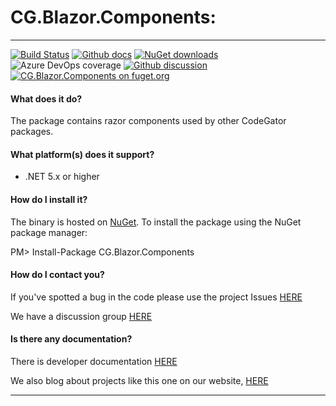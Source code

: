 # CG.Blazor.Components: 

---
[![Build Status](https://dev.azure.com/codegator/CG.Blazor.Components/_apis/build/status/CodeGator.CG.Blazor.Components?branchName=main)](https://dev.azure.com/codegator/CG.Blazor.Components/_build/latest?definitionId=58&branchName=main)
[![Github docs](https://img.shields.io/static/v1?label=Documentation&message=online&color=blue)](https://codegator.github.io/CG.Blazor.Components/index.html)
[![NuGet downloads](https://img.shields.io/nuget/dt/CG.Blazor.Components.svg?style=flat)](https://nuget.org/packages/CG.Blazor.Components)
![Azure DevOps coverage](https://img.shields.io/azure-devops/coverage/codegator/CG.Blazor.Components/58)
[![Github discussion](https://img.shields.io/badge/Discussion-online-blue)](https://github.com/CodeGator/CG.Blazor.Components/discussions)
[![CG.Blazor.Components on fuget.org](https://www.fuget.org/packages/CG.Blazor.Components/badge.svg)](https://www.fuget.org/packages/CG.Blazor.Components)

#### What does it do?
The package contains razor components used by other CodeGator packages.

#### What platform(s) does it support?
* .NET 5.x or higher

#### How do I install it?
The binary is hosted on [NuGet](https://www.nuget.org/packages/CG.Blazor.Components). To install the package using the NuGet package manager:

PM> Install-Package CG.Blazor.Components

#### How do I contact you?
If you've spotted a bug in the code please use the project Issues [HERE](https://github.com/CodeGator/CG.Blazor.Components/issues)

We have a discussion group [HERE](https://github.com/CodeGator/CG.Blazor.Components/discussions)

#### Is there any documentation?
There is developer documentation [HERE](https://codegator.github.io/CG.Blazor.Components/)

We also blog about projects like this one on our website, [HERE](http://www.codegator.com)

---


